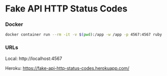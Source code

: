 # Fake API HTTP Status Codes

### Docker

```bash
docker container run --rm -it -v $(pwd):/app -w /app -p 4567:4567 ruby:3.0.0 /bin/bash -c "bundle install && ruby app.rb"
```

### URLs

Local: http://localhost:4567

Heroku: https://fake-api-http-status-codes.herokuapp.com/
